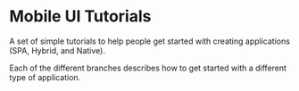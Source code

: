 # Mobile UI Tutorials
A set of simple tutorials to help people get started with creating applications (SPA, Hybrid, and Native).

Each of the different branches describes how to get started with a different type of application.

